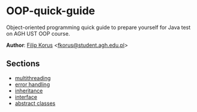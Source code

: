 # OOP-quick-guide
Object-oriented programming quick guide to prepare yourself for Java test on AGH UST OOP course. 

**Author**: [Filip Korus](https://fkor.us/) <[fkorus@student.agh.edu.pl](mailto:fkorus@student.agh.edu.pl)>

## Sections
- [multithreading](src/multithreading.java)
- [error handling](src/errorHandling.java)
- [inheritance](src/inheritance.java)
- [interface](src/interfaces.java)
- [abstract classes](src/abstractClasses.java)
